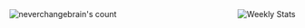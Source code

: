 <img aling="left" src="https://count.getloli.com/@neverchangebrain" alt="neverchangebrain's count" />
<a href="https://wakatime.com/@neverchangebrain" target="_blank">
	<img align="right" alt="Weekly Stats" src="https://github-readme-stats.vercel.app/api/wakatime?username=neverchangebrain&border_radius=5px&theme=dark&bg_color=1f1f1f&border_color=1f1f1f&icon_color=58a6ff&show_icons=true&disable_animations=true&custom_title=Weekly%20Stats">

</a>
